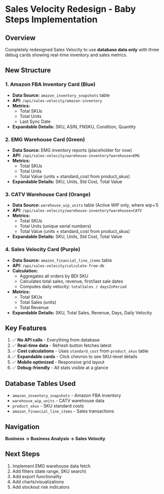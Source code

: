 # Sales Velocity Redesign - Baby Steps Implementation

## Overview
Completely redesigned Sales Velocity to use **database data only** with three debug cards showing real-time inventory and sales metrics.

## New Structure

### 1. **Amazon FBA Inventory Card** (Blue)
- **Data Source:** `amazon_inventory_snapshots` table
- **API:** `/api/sales-velocity/amazon-inventory`
- **Metrics:**
  - Total SKUs
  - Total Units
  - Last Sync Date
- **Expandable Details:** SKU, ASIN, FNSKU, Condition, Quantity

### 2. **EMG Warehouse Card** (Green)
- **Data Source:** EMG inventory reports (placeholder for now)
- **API:** `/api/sales-velocity/warehouse-inventory?warehouse=EMG`
- **Metrics:**
  - Total SKUs
  - Total Units
  - Total Value (units × standard_cost from product_skus)
- **Expandable Details:** SKU, Units, Std Cost, Total Value

### 3. **CATV Warehouse Card** (Orange)
- **Data Source:** `warehouse_wip_units` table (Active WIP only, where wip=1)
- **API:** `/api/sales-velocity/warehouse-inventory?warehouse=CATV`
- **Metrics:**
  - Total SKUs
  - Total Units (unique serial numbers)
  - Total Value (units × standard_cost from product_skus)
- **Expandable Details:** SKU, Units, Std Cost, Total Value

### 4. **Sales Velocity Card** (Purple)
- **Data Source:** `amazon_financial_line_items` table
- **API:** `/api/sales-velocity/calculate-from-db`
- **Calculation:**
  - Aggregates all orders by BDI SKU
  - Calculates total sales, revenue, first/last sale dates
  - Computes daily velocity: `totalSales / daysInPeriod`
- **Metrics:**
  - Total SKUs
  - Total Sales (units)
  - Total Revenue
- **Expandable Details:** SKU, Total Sales, Revenue, Days, Daily Velocity

## Key Features
1. ✅ **No API calls** - Everything from database
2. ✅ **Real-time data** - Refresh button fetches latest
3. ✅ **Cost calculations** - Uses `standard_cost` from `product_skus` table
4. ✅ **Expandable cards** - Click chevron to see SKU-level details
5. ✅ **Mobile optimized** - Responsive grid layout
6. ✅ **Debug-friendly** - All stats visible at a glance

## Database Tables Used
- `amazon_inventory_snapshots` - Amazon FBA inventory
- `warehouse_wip_units` - CATV warehouse data
- `product_skus` - SKU standard costs
- `amazon_financial_line_items` - Sales transactions

## Navigation
**Business → Business Analysis → Sales Velocity**

## Next Steps
1. Implement EMG warehouse data fetch
2. Add filters (date range, SKU search)
3. Add export functionality
4. Add charts/visualizations
5. Add stockout risk indicators

